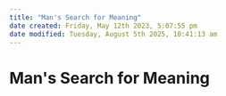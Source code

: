 ```yaml
---
title: "Man's Search for Meaning"
date created: Friday, May 12th 2023, 5:07:55 pm
date modified: Tuesday, August 5th 2025, 10:41:13 am
---
```


# Man's Search for Meaning
